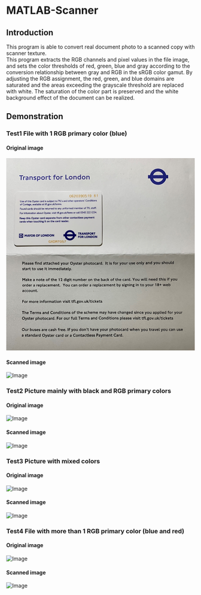 # MATLAB-Scanner
## Introduction
This program is able to convert real document photo to a scanned copy with scanner texture.  
This program extracts the RGB channels and pixel values in the file image, and sets the color thresholds of red, green, blue and gray according to the conversion relationship between gray and RGB in the sRGB color gamut. By adjusting the RGB assignment, the red, green, and blue domains are saturated and the areas exceeding the grayscale threshold are replaced with white. The saturation of the color part is preserved and the white background effect of the document can be realized. 

## Demonstration
### Test1 File with 1 RGB primary color (blue)
#### Original image
![Image](https://github.com/weiyi-li/MATLAB-Scanner/blob/master/Image/Test1.jpg)
#### Scanned image
![Image](https://github.com/weiyi-li/MATLAB-Scanner/blob/master/Image/Scanned%20Test1.jpg)
### Test2 Picture mainly with black and RGB primary colors
#### Original image 
![Image](https://github.com/weiyi-li/MATLAB-Scanner/blob/master/Image/Test2.jpg)
#### Scanned image
![Image](https://github.com/weiyi-li/MATLAB-Scanner/blob/master/Image/Scanned%20Test2.jpg)
### Test3 Picture with mixed colors
#### Original image
![Image](https://github.com/weiyi-li/MATLAB-Scanner/blob/master/Image/Test3.jpg)
#### Scanned image
![Image](https://github.com/weiyi-li/MATLAB-Scanner/blob/master/Image/Scanned%20Test3.jpg)
### Test4 File with more than 1 RGB primary color (blue and red)
#### Original image
![Image](https://github.com/weiyi-li/MATLAB-Scanner/blob/master/Image/Test4.jpg)
#### Scanned image
![Image](https://github.com/weiyi-li/MATLAB-Scanner/blob/master/Image/Scanned%20Test4.jpg)
